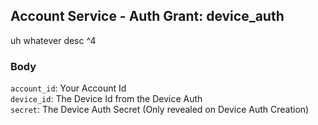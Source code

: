 ## Account Service - Auth Grant: device_auth

uh whatever desc ^4

### Body

`account_id`: Your Account Id \
`device_id`: The Device Id from the Device Auth \
`secret`: The Device Auth Secret (Only revealed on Device Auth Creation)
